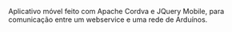 Aplicativo móvel feito com Apache Cordva e JQuery Mobile, para comunicação entre um webservice e uma rede de Arduínos.
